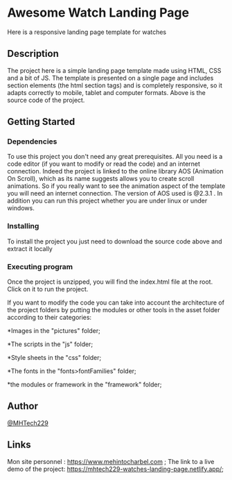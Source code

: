 # Awesome Watch Landing Page

Here is a responsive landing page template for watches

## Description
The project here is a simple landing page template made using HTML, CSS and a bit of JS. The template is presented on a single page and includes section elements (the html section tags) and is completely responsive, so it adapts correctly to mobile, tablet and computer formats. Above is the source code of the project.

## Getting Started

### Dependencies

To use this project you don't need any great prerequisites. All you need is a code editor (if you want to modify or read the code) and an internet connection. Indeed the project is linked to the online library AOS (Animation On Scroll), which as its name suggests allows you to create scroll animations. So if you really want to see the animation aspect of the template you will need an internet connection. The version of AOS used is @2.3.1 .
In addition you can run this project whether you are under linux or under windows.

### Installing

To install the project you just need to download the source code above and extract it locally

### Executing program

Once the project is unzipped, you will find the index.html file at the root. Click on it to run the project.

If you want to modify the code you can take into account the architecture of the project folders by putting the modules or other tools in the asset folder according to their categories:

*Images in the "pictures" folder;

*The scripts in the "js" folder;

*Style sheets in the "css" folder;

*The fonts in the "fonts>fontFamilies" folder;

*the modules or framework in the "framework" folder;

## Author

<a href="https://www.mehintocharbel.com">@MHTech229</a>

## Links

Mon site personnel : https://www.mehintocharbel.com ;
The link to a live demo of the project:   https://mhtech229-watches-landing-page.netlify.app/;
<!--
## Links

Mon site personnel : https://www.mehintocharbel.com ;
The link to a live demo of the project:   ;

## Demo

## On Desktop
![Gif image of the template seen on Computer](https://)

## On Tablet
![Gif image of the template seen on Tablette](https://)

## On Smartphone
![Gif image of the template seen on Smartphone](https://)-->
